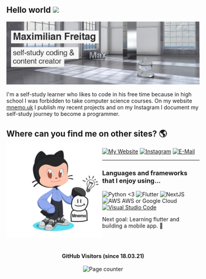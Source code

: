 ## Hello world <img src="https://media.giphy.com/media/hvRJCLFzcasrR4ia7z/giphy.gif" width="25px">


<img src="https://raw.githubusercontent.com/MaximilianFreitag/MaximilianFreitag/master/banner.png">

I'm a self-study learner who likes to code in his free time because in high school I was forbidden to take computer science courses. On my website <a href="https://www.mnemo.uk/">mnemo.uk</a> I publish my recent projects and on my Instagram I document my self-study journey to become a programmer.   


## Where can you find me on other sites? 🌎  <img align="left" width="250" height="250" src="https://github.com/MaximilianFreitag/MaximilianFreitag/blob/main/octocat_mnemo2.png?raw=true">
 [![My Website](https://img.shields.io/badge/website-%231DA1F2.svg?&style=for-the-badge&logo=website&logoColor=white)](https://www.mnemo.uk)
 [![Instagram](https://img.shields.io/badge/instagram-%2312100E.svg?&style=for-the-badge&logo=instagram&logoColor=grey)](https://www.instagram.com/max_mnemo/?hl=de)
 [![E-Mail](https://img.shields.io/badge/email-%2312100E.svg?&style=for-the-badge&logo=@&logoColor=grey)](https://mnemo.uk/contact/)



____________________________________________________________________________________________________________________________________



### Languages and frameworks that I enjoy using...

![Python <3](https://img.shields.io/badge/Python-3776AB?style=for-the-badge&logo=python&logoColor=white)
![Flutter](https://img.shields.io/badge/Flutter-02569B?style=for-the-badge&logo=flutter&logoColor=white)
![NextJS](https://img.shields.io/badge/-NextJs-000000?style=flat-square&logo=next.js&logoColor=white)
<img alt="AWS AWS or Google Cloud" src="https://img.shields.io/badge/AWS_or_Google_Cloud-1a73e8?style=flat-square&logo=google-cloud&logoColor=white" />
[![Visual Studio Code](https://img.shields.io/badge/--007ACC?logo=visual%20studio%20code&logoColor=ffffff)](https://code.visualstudio.com/)


Next goal: Learning flutter and building a mobile app. 🏁





<br>
 <br>
  
  
 <p align="center">
  <b>GitHub Visitors (since 18.03.21)</b>
  <br>
  <br>
  <img alt="Page counter" src="https://profile-counter.glitch.me/MaximilianFreitag/count.svg">
</p>






